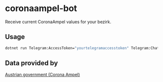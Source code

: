 # coronaampel-bot

Receive current CoronaAmpel values for your bezirk.

## Usage
```sh
dotnet run Telegram:AccessToken="yourtelegramaccesstoken" Telegram:ChatId="yourtelegramchatid" Message:Format="Die Ampel in Wien ist auf {0}" Commune:Id="123"
```

## Data provided by
[Austrian government (Corona Ampel)](https://www.data.gv.at/katalog/dataset/52abfc2b-031c-4875-b838-653abbfccf4e)
